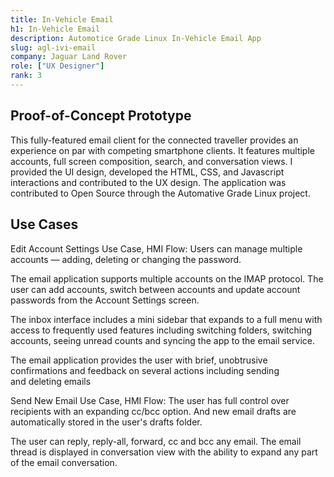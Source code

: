 ```yaml
---
title: In-Vehicle Email
h1: In-Vehicle Email
description: Automotice Grade Linux In-Vehicle Email App
slug: agl-ivi-email
company: Jaguar Land Rover
role: ["UX Designer"]
rank: 3
---
```


## Proof-of-Concept Prototype

This fully-featured email client for the connected traveller provides an experience on par with competing smartphone clients. It features multiple accounts, full screen composition, search, and conversation views. I provided the UI design, developed the HTML, CSS, and Javascript interactions and contributed to the UX design. The application was contributed to Open Source through the Automative Grade Linux project.

## Use Cases

Edit Account Settings Use Case, HMI Flow: Users can manage multiple accounts — adding, deleting or changing the password.

The email application supports multiple accounts on the IMAP protocol. The user can add accounts, switch between accounts and update account passwords from the Account Settings screen.

The inbox interface includes a mini sidebar that expands to a full menu with access to frequently used features including switching folders, switching accounts, seeing unread counts and syncing the app to the email service.

The email application provides the user with brief, unobtrusive confirmations and feedback on several actions including sending and deleting emails

Send New Email Use Case, HMI Flow: The user has full control over recipients with an expanding cc/bcc option. And new email drafts are automatically stored in the user's drafts folder.

The user can reply, reply-all, forward, cc and bcc any email. The email thread is displayed in conversation view with the ability to expand any part of the email conversation.